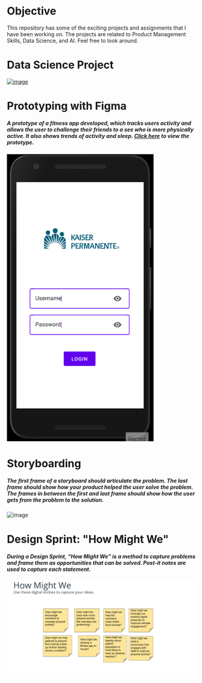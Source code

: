 # Objective

This repository has some of the exciting projects and assignments that I have been working on. The projects are related to Product Management Skills, Data Science, and AI. Feel free to look around.



# Data Science Project
[![image](https://user-images.githubusercontent.com/64765832/125731982-b00c150a-8769-49c3-9b4a-849815554dc3.png)](https://www.linkedin.com/pulse/battle-neighborhoods-neeraj-baheti-pt-dpt-scs-ocs-cscs/)




# Prototyping with Figma

##### A prototype of a fitness app developed, which tracks users activity and allows the user to challenge their friends to a see who is more physically active. It also shows trends of activity and sleep. [Click here](https://www.figma.com/file/adgPzMaM1NjwhqVtFeguuW/Kaiser-Fitness-App?node-id=0%3A1) to view the prototype. 
![gif](FitnessApp.gif)

# Storyboarding
##### The first frame of a storyboard should articulate the problem. The last frame should show how your product helped the user solve the problem. The frames in between the first and last frame should show how the user gets from the problem to the solution. 
![image](https://user-images.githubusercontent.com/64765832/125737792-fb82af12-f6b7-494e-9962-24cb2afb1a01.png)

# Design Sprint: "How Might We"
##### During a Design Sprint, “How Might We” is a method to capture problems and frame them as opportunities that can be solved. Post-it notes are used to capture each statement.
![gif](HowMightWe.gif)

